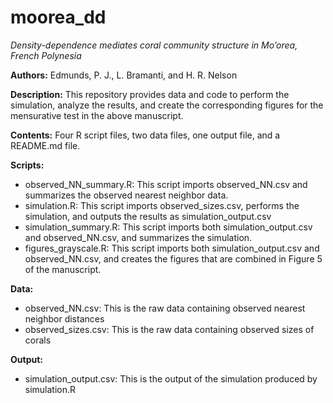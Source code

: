 # moorea_dd
*Density-dependence mediates coral community structure in Mo’orea, French Polynesia*

**Authors:** Edmunds, P. J., L. Bramanti, and H. R. Nelson

**Description:** This repository provides data and code to perform the simulation, analyze the results, and create the corresponding figures for the mensurative test in the above manuscript.

**Contents:** Four R script files, two data files, one output file, and a README.md file.

**Scripts:** 
* observed_NN_summary.R: This script imports observed_NN.csv and summarizes the observed nearest neighbor data.
* simulation.R: This script imports observed_sizes.csv, performs the simulation, and outputs the results as simulation_output.csv
* simulation_summary.R: This script imports both simulation_output.csv and observed_NN.csv, and summarizes the simulation.
* figures_grayscale.R: This script imports both simulation_output.csv and observed_NN.csv, and creates the figures that are combined in Figure 5 of the manuscript.

**Data:**
* observed_NN.csv: This is the raw data containing observed nearest neighbor distances
* observed_sizes.csv: This is the raw data containing observed sizes of corals

**Output:**
* simulation_output.csv: This is the output of the simulation produced by simulation.R
